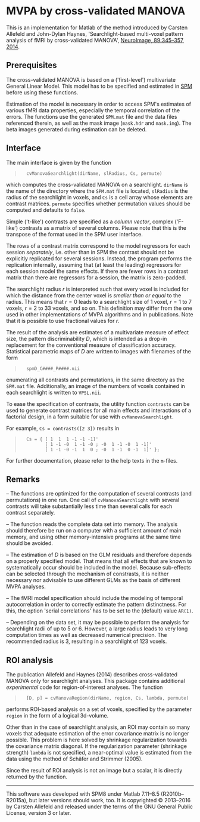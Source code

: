 # MVPA by cross-validated MANOVA

This is an implementation for Matlab of the method introduced by Carsten
Allefeld and John-Dylan Haynes, 'Searchlight-based multi-voxel pattern analysis
of fMRI by cross-validated MANOVA', [NeuroImage, 89:345–357,
2014](http://dx.doi.org/10.1016/j.neuroimage.2013.11.043).


## Prerequisites

The cross-validated MANOVA is based on a ('first-level') multivariate General
Linear Model. This model has to be specified and estimated in
[SPM](http://www.fil.ion.ucl.ac.uk/spm/) before using these functions.

Estimation of the model is necessary in order to access SPM's estimates of
various fMRI data properties, especially the temporal correlation of the
errors. The functions use the generated `SPM.mat` file and the data files
referenced therein, as well as the mask image (`mask.hdr` and `mask.img`).
The beta images generated during estimation can be deleted.


## Interface

The main interface is given by the function

>       cvManovaSearchlight(dirName, slRadius, Cs, permute)

which computes the cross-validated MANOVA on a searchlight. `dirName` is the
name of the directory where the `SPM.mat` file is located, `slRadius` is the
radius of the searchlight in voxels, and `Cs` is a cell array whose elements
are contrast matrices. `permute` specifies whether permutation values should
be computed and defaults to `false`.

Simple ('t-like') contrasts are specified as a *column vector*, complex
('F-like') contrasts as a matrix of several columns. Please note that this is
the transpose of the format used in the SPM user interface.

The rows of a contrast matrix correspond to the model regressors for each
session *separately*, i.e. other than in SPM the contrast should not be
explicitly replicated for several sessions. Instead, the program performs the
replication internally, assuming that (at least the leading) regressors for
each session model the same effects. If there are fewer rows in a contrast
matrix than there are regressors for a session, the matrix is zero-padded.

The searchlight radius $r$ is interpreted such that every voxel is included
for which the distance from the center voxel is *smaller than or equal* to the
radius. This means that $r = 0$ leads to a searchlight size of 1 voxel,
$r = 1$ to 7 voxels, $r = 2$ to 33 voxels, and so on. This definition may
differ from the one used in other implementations of MVPA algorithms and in
publications. Note that it is possible to use fractional values for $r$.

The result of the analysis are estimates of a multivariate measure of effect
size, the pattern discriminability $D$, which is intended as a drop-in
replacement for the conventional measure of classification accuracy.
Statistical parametric maps of $D$ are written to images with filenames
of the form

>       spmD_C####_P####.nii

enumerating all contrasts and permutations, in the same directory as the
`SPM.mat` file. Additionally, an image of the numbers of voxels contained in
each searchlight is written to `VPSL.nii`.

To ease the specification of contrasts, the utility function `contrasts` can
be used to generate contrast matrices for all main effects and interactions of
a factorial design, in a form suitable for use with `cvManovaSearchlight`.

For example, `Cs = contrasts([2 3])` results in

>       Cs = { [ 1  1  1 -1 -1 -1]'
>              [ 1 -1 -0  1 -1 -0 ; -0  1 -1 -0  1 -1]'
>              [ 1 -1 -0 -1  1  0 ; -0  1 -1  0 -1  1]' };

For further documentation, please refer to the help texts in the `m`-files.


## Remarks

– The functions are optimized for the computation of several contrasts (and
permutations) in one run. One call of `cvManovaSearchlight` with several
contrasts will take substantially less time than several calls for each
contrast separately.

– The function reads the complete data set into memory. The analysis should
therefore be run on a computer with a sufficient amount of main memory, and
using other memory-intensive programs at the same time should be avoided.

– The estimation of $D$ is based on the GLM residuals and therefore depends
on a properly specified model. That means that all effects that are known to
systematically occur should be included in the model. Because sub-effects
can be selected through the mechanism of constrasts, it is neither necessary
nor advisable to use different GLMs as the basis of different MVPA analyses.

– The fMRI model specification should include the modeling of temporal
autocorrelation in order to correctly estimate the pattern distinctness. For
this, the option 'serial correlations' has to be set to the (default) value
`AR(1)`.

– Depending on the data set, it may be possible to perform the analysis for
searchlight radii of up to 5 or 6. However, a large radius leads to very long
computation times as well as decreased numerical precision. The recommended
radius is 3, resulting in a searchlight of 123 voxels.


## ROI analysis

The publication Allefeld and Haynes (2014) describes cross-validated MANOVA
only for searchlight analyses. This package contains additional *experimental*
code for region-of-interest analyses. The function 

>       [D, p] = cvManovaRegion(dirName, region, Cs, lambda, permute)

performs ROI-based analysis on a set of voxels, specified by the parameter
`region` in the form of a logical 3d-volume.

Other than in the case of searchlight analysis, an ROI may contain so many
voxels that adequate estimation of the error covariance matrix is no longer
possible. This problem is here solved by shrinkage regularization towards the
covariance matrix diagonal. If the regularization parameter (shrinkage
strength) `lambda` is not specified, a near-optimal value is estimated from the
data using the method of Schäfer and Strimmer (2005).

Since the result of ROI analysis is not an image but a scalar, it is directly
returned by the function.


***


This software was developed with SPM8 under Matlab 7.11–8.5 (R2010b–R2015a),
but later versions should work, too. It is copyrighted © 2013–2016 by Carsten
Allefeld and released under the terms of the GNU General Public License,
version 3 or later.

